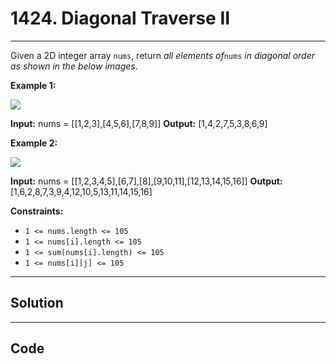 # 1424. Diagonal Traverse II

---

Given a 2D integer array `nums`, return _all elements of_`nums` _in diagonal order as shown in the below images_.

 

**Example 1:**

![](https://assets.leetcode.com/uploads/2020/04/08/sample_1_1784.png)


**Input:** nums = [[1,2,3],[4,5,6],[7,8,9]]
**Output:** [1,4,2,7,5,3,8,6,9]


**Example 2:**

![](https://assets.leetcode.com/uploads/2020/04/08/sample_2_1784.png)


**Input:** nums = [[1,2,3,4,5],[6,7],[8],[9,10,11],[12,13,14,15,16]]
**Output:** [1,6,2,8,7,3,9,4,12,10,5,13,11,14,15,16]


 

**Constraints:**

  * `1 <= nums.length <= 105`
  * `1 <= nums[i].length <= 105`
  * `1 <= sum(nums[i].length) <= 105`
  * `1 <= nums[i][j] <= 105`

---

## Solution



---

## Code
```python


```